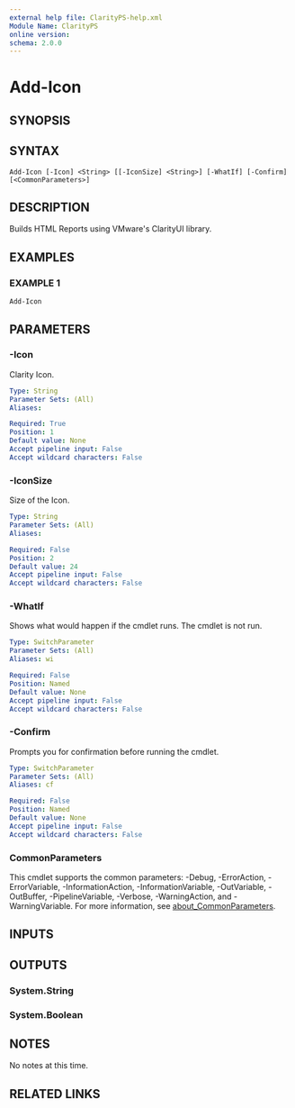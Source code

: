 ```yaml
---
external help file: ClarityPS-help.xml
Module Name: ClarityPS
online version:
schema: 2.0.0
---
```


# Add-Icon

## SYNOPSIS

## SYNTAX

```
Add-Icon [-Icon] <String> [[-IconSize] <String>] [-WhatIf] [-Confirm] [<CommonParameters>]
```

## DESCRIPTION
Builds HTML Reports using VMware's ClarityUI library.

## EXAMPLES

### EXAMPLE 1
```
Add-Icon
```

## PARAMETERS

### -Icon
Clarity Icon.

```yaml
Type: String
Parameter Sets: (All)
Aliases:

Required: True
Position: 1
Default value: None
Accept pipeline input: False
Accept wildcard characters: False
```

### -IconSize
Size of the Icon.

```yaml
Type: String
Parameter Sets: (All)
Aliases:

Required: False
Position: 2
Default value: 24
Accept pipeline input: False
Accept wildcard characters: False
```

### -WhatIf
Shows what would happen if the cmdlet runs.
The cmdlet is not run.

```yaml
Type: SwitchParameter
Parameter Sets: (All)
Aliases: wi

Required: False
Position: Named
Default value: None
Accept pipeline input: False
Accept wildcard characters: False
```

### -Confirm
Prompts you for confirmation before running the cmdlet.

```yaml
Type: SwitchParameter
Parameter Sets: (All)
Aliases: cf

Required: False
Position: Named
Default value: None
Accept pipeline input: False
Accept wildcard characters: False
```

### CommonParameters
This cmdlet supports the common parameters: -Debug, -ErrorAction, -ErrorVariable, -InformationAction, -InformationVariable, -OutVariable, -OutBuffer, -PipelineVariable, -Verbose, -WarningAction, and -WarningVariable. For more information, see [about_CommonParameters](http://go.microsoft.com/fwlink/?LinkID=113216).

## INPUTS

## OUTPUTS

### System.String
### System.Boolean
## NOTES
No notes at this time.

## RELATED LINKS
